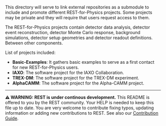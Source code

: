 This directory will serve to link external repositories as a submodule to include and promote different REST-for-Physics projects. Some projects may be private and they will require that users request access to them.

The REST-for-Physics projects contain detector data analysis, detector event reconstruction, detector Monte Carlo response, background simulations, detector setup geometries and detector readout definitions. Between other components.

List of projects included:
 - **Basic-Examples**: It gathers basic examples to serve as a first contact for new REST-for-Physics users.
 - **IAXO**: The software project for the IAXO Collaboration.
 - **TREX-DM**: The software project for the TREX-DM experiment.
 - **AlphaCAMM**: The software project for the Alpha-CAMM project.

----

**⚠ WARNING: REST is under continous development.** This README is offered to you by the REST community. Your HELP is needed to keep this file up to date. You are very welcome to contribute fixing typos, updating information or adding new contributions to REST. See also our [Contribution Guide](https://lfna.unizar.es/rest-development/REST_v2/-/blob/master/CONTRIBUTING.md).
